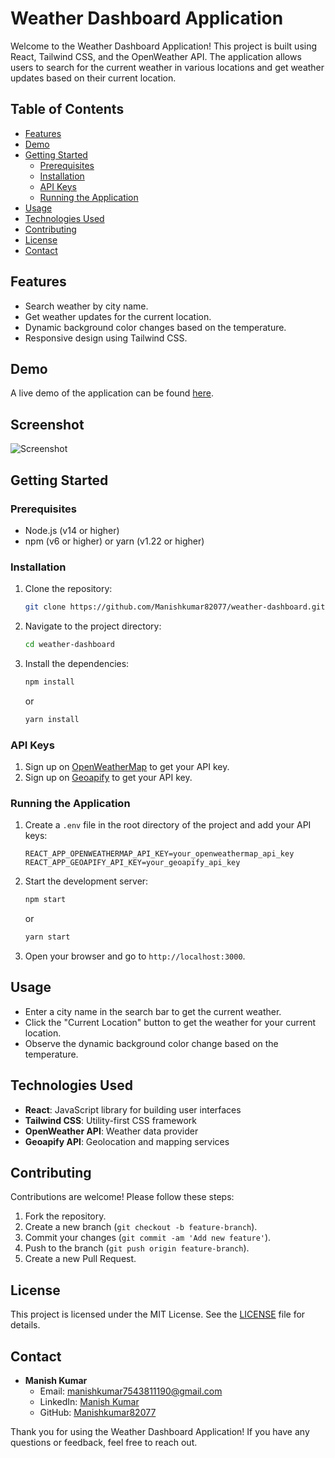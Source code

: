 # Weather Dashboard Application

Welcome to the Weather Dashboard Application! This project is built using React, Tailwind CSS, and the OpenWeather API. The application allows users to search for the current weather in various locations and get weather updates based on their current location.

## Table of Contents

- [Features](#features)
- [Demo](#demo)
- [Getting Started](#getting-started)
  - [Prerequisites](#prerequisites)
  - [Installation](#installation)
  - [API Keys](#api-keys)
  - [Running the Application](#running-the-application)
- [Usage](#usage)
- [Technologies Used](#technologies-used)
- [Contributing](#contributing)
- [License](#license)
- [Contact](#contact)

## Features

- Search weather by city name.
- Get weather updates for the current location.
- Dynamic background color changes based on the temperature.
- Responsive design using Tailwind CSS.

## Demo

A live demo of the application can be found [here](https://weather-application-react-bv7k.vercel.app/).

## Screenshot

![Screenshot](assets/Screenshot.png)  <!-- Update this path to where you placed the screenshot in your repo -->

## Getting Started

### Prerequisites

- Node.js (v14 or higher)
- npm (v6 or higher) or yarn (v1.22 or higher)

### Installation

1. Clone the repository:

    ```bash
    git clone https://github.com/Manishkumar82077/weather-dashboard.git
    ```

2. Navigate to the project directory:

    ```bash
    cd weather-dashboard
    ```

3. Install the dependencies:

    ```bash
    npm install
    ```

    or

    ```bash
    yarn install
    ```

### API Keys

1. Sign up on [OpenWeatherMap](https://openweathermap.org/api) to get your API key.
2. Sign up on [Geoapify](https://www.geoapify.com/) to get your API key.

### Running the Application

1. Create a `.env` file in the root directory of the project and add your API keys:

    ```env
    REACT_APP_OPENWEATHERMAP_API_KEY=your_openweathermap_api_key
    REACT_APP_GEOAPIFY_API_KEY=your_geoapify_api_key
    ```

2. Start the development server:

    ```bash
    npm start
    ```

    or

    ```bash
    yarn start
    ```

3. Open your browser and go to `http://localhost:3000`.

## Usage

- Enter a city name in the search bar to get the current weather.
- Click the "Current Location" button to get the weather for your current location.
- Observe the dynamic background color change based on the temperature.

## Technologies Used

- **React**: JavaScript library for building user interfaces
- **Tailwind CSS**: Utility-first CSS framework
- **OpenWeather API**: Weather data provider
- **Geoapify API**: Geolocation and mapping services

## Contributing

Contributions are welcome! Please follow these steps:

1. Fork the repository.
2. Create a new branch (`git checkout -b feature-branch`).
3. Commit your changes (`git commit -am 'Add new feature'`).
4. Push to the branch (`git push origin feature-branch`).
5. Create a new Pull Request.

## License

This project is licensed under the MIT License. See the [LICENSE](LICENSE) file for details.

## Contact

- **Manish Kumar**
  - Email: [manishkumar7543811190@gmail.com](mailto:manishkumar7543811190@gmail.com)
  - LinkedIn: [Manish Kumar](https://www.linkedin.com/in/manish-kumar-5781bb1b8/)
  - GitHub: [Manishkumar82077](https://github.com/Manishkumar82077)

Thank you for using the Weather Dashboard Application! If you have any questions or feedback, feel free to reach out.
